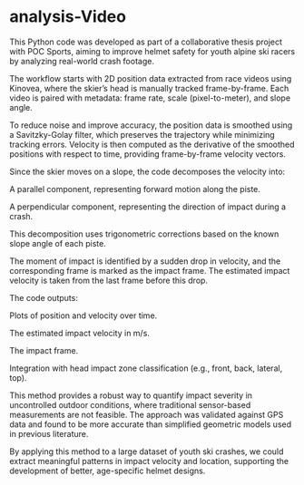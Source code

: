 # analysis-Video
This Python code was developed as part of a collaborative thesis project with POC Sports, aiming to improve helmet safety for youth alpine ski racers by analyzing real-world crash footage.

The workflow starts with 2D position data extracted from race videos using Kinovea, where the skier’s head is manually tracked frame-by-frame. Each video is paired with metadata: frame rate, scale (pixel-to-meter), and slope angle.

To reduce noise and improve accuracy, the position data is smoothed using a Savitzky-Golay filter, which preserves the trajectory while minimizing tracking errors. Velocity is then computed as the derivative of the smoothed positions with respect to time, providing frame-by-frame velocity vectors.

Since the skier moves on a slope, the code decomposes the velocity into:

A parallel component, representing forward motion along the piste.

A perpendicular component, representing the direction of impact during a crash.

This decomposition uses trigonometric corrections based on the known slope angle of each piste.

The moment of impact is identified by a sudden drop in velocity, and the corresponding frame is marked as the impact frame. The estimated impact velocity is taken from the last frame before this drop.

The code outputs:

Plots of position and velocity over time.

The estimated impact velocity in m/s.

The impact frame.

Integration with head impact zone classification (e.g., front, back, lateral, top).

This method provides a robust way to quantify impact severity in uncontrolled outdoor conditions, where traditional sensor-based measurements are not feasible. The approach was validated against GPS data and found to be more accurate than simplified geometric models used in previous literature.

By applying this method to a large dataset of youth ski crashes, we could extract meaningful patterns in impact velocity and location, supporting the development of better, age-specific helmet designs.
